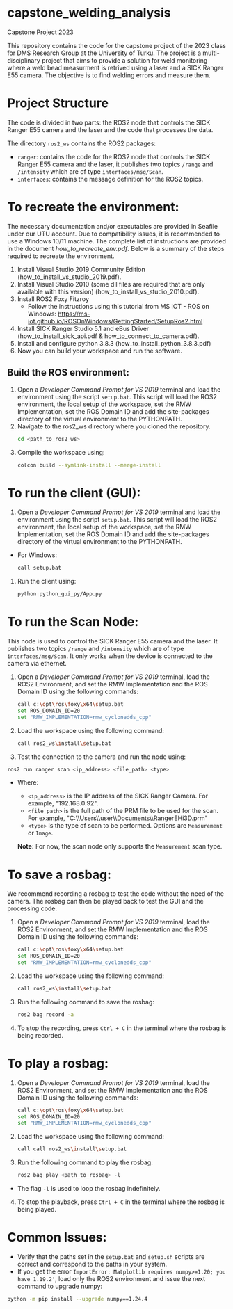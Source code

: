 # capstone_welding_analysis

Capstone Project 2023

This repository contains the code for the capstone project of the 2023 class for DMS Research Group at the University of Turku. The project is a multi-disciplinary project that aims to provide a solution for weld monitoring where a weld bead measurment is retrived using a laser and a SICK Ranger E55 camera. The objective is to find welding errors and measure them.

# Project Structure

The code is divided in two parts: the ROS2 node that controls the SICK Ranger E55 camera and the laser and the code that processes the data.

The directory `ros2_ws` contains the ROS2 packages:

- `ranger`: contains the code for the ROS2 node that controls the SICK Ranger E55 camera and the laser, it publishes two topics `/range` and `/intensity` which are of type `interfaces/msg/Scan`.
- `interfaces`: contains the message definition for the ROS2 topics.

# To recreate the environment:

The necessary documentation and/or executables are provided in Seafile under our UTU account. Due to compatibility issues, it is recommended to use a Windows 10/11 machine. The complete list of instructions are provided in the document *how_to_recreate_env.pdf*. Below is a summary of the steps required to recreate the environment.

1. Install Visual Studio 2019 Community Edition (how_to_install_vs_studio_2019.pdf).
2. Install Visual Studio 2010 (some dll files are required that are only available with this version) (how_to_install_vs_studio_2010.pdf).
3. Install ROS2 Foxy Fitzroy
   - Follow the instructions using this tutorial from MS IOT - ROS on Windows: https://ms-iot.github.io/ROSOnWindows/GettingStarted/SetupRos2.html
4. Install SICK Ranger Studio 5.1 and eBus Driver (how_to_install_sick_api.pdf & how_to_connect_to_camera.pdf).
5. Install and configure python 3.8.3 (how_to_install_python_3.8.3.pdf)
6. Now you can build your workspace and run the software.

## Build the ROS environment:

1. Open a _Developer Command Prompt for VS 2019_ terminal and load the environment using the script `setup.bat`. This script will load the ROS2 environment, the local setup of the workspace, set the RMW Implementation, set the ROS Domain ID and add the site-packages directory of the virtual environment to the PYTHONPATH.
2. Navigate to the ros2_ws directory where you cloned the repository.
    ```bash
    cd <path_to_ros2_ws>
    ```
3. Compile the workspace using:
    ```bash
    colcon build --symlink-install --merge-install
    ```

# To run the client (GUI):

1. Open a _Developer Command Prompt for VS 2019_ terminal and load the environment using the script `setup.bat`. This script will load the ROS2 environment, the local setup of the workspace, set the RMW Implementation, set the ROS Domain ID and add the site-packages directory of the virtual environment to the PYTHONPATH.

- For Windows:
  ```bash
  call setup.bat
  ```

1. Run the client using:

    ```bash
    python python_gui_py/App.py
    ```

# To run the Scan Node:

This node is used to control the SICK Ranger E55 camera and the laser. It publishes two topics `/range` and `/intensity` which are of type `interfaces/msg/Scan`. It only works when the device is connected to the camera via ethernet.

1. Open a _Developer Command Prompt for VS 2019_ terminal, load the ROS2 Environment, and set the RMW Implementation and the ROS Domain ID using the following commands:
    ```bash
    call c:\opt\ros\foxy\x64\setup.bat
    set ROS_DOMAIN_ID=20
    set "RMW_IMPLEMENTATION=rmw_cyclonedds_cpp"
    ```
2. Load the workspace using the following command:
    ```bash
    call ros2_ws\install\setup.bat
    ```
3. Test the connection to the camera and run the node using:

  ```bash
  ros2 run ranger scan <ip_address> <file_path> <type>
  ```

- Where:

  - `<ip_address>` is the IP address of the SICK Ranger Camera. For example, "192.168.0.92".
  - `<file_path>` is the full path of the PRM file to be used for the scan. For example, "C:\\\Users\\\user\\\Documents\\\RangerEHi3D.prm"
  - `<type>` is the type of scan to be performed. Options are `Measurement` or `Image`.

  **Note:** For now, the scan node only supports the `Measurement` scan type.

# To save a rosbag:

We recommend recording a rosbag to test the code without the need of the camera. The rosbag can then be played back to test the GUI and the processing code.

1. Open a _Developer Command Prompt for VS 2019_ terminal, load the ROS2 Environment, and set the RMW Implementation and the ROS Domain ID using the following commands:
    ```bash
    call c:\opt\ros\foxy\x64\setup.bat
    set ROS_DOMAIN_ID=20
    set "RMW_IMPLEMENTATION=rmw_cyclonedds_cpp"
    ```
2. Load the workspace using the following command:
    ```bash
    call ros2_ws\install\setup.bat
    ```
3. Run the following command to save the rosbag:

    ```bash
    ros2 bag record -a
    ```

3. To stop the recording, press `Ctrl + C` in the terminal where the rosbag is being recorded.

# To play a rosbag:

1. Open a _Developer Command Prompt for VS 2019_ terminal, load the ROS2 Environment, and set the RMW Implementation and the ROS Domain ID using the following commands:
    ```bash
    call c:\opt\ros\foxy\x64\setup.bat
    set ROS_DOMAIN_ID=20
    set "RMW_IMPLEMENTATION=rmw_cyclonedds_cpp"
    ```
2. Load the workspace using the following command:
    ```bash
    call call ros2_ws\install\setup.bat
    ```
3. Run the following command to play the rosbag:

    ```bash
    ros2 bag play <path_to_rosbag> -l
    ```

- The flag `-l` is used to loop the rosbag indefinitely.

4. To stop the playback, press `Ctrl + C` in the terminal where the rosbag is being played.

# Common Issues:

- Verify that the paths set in the `setup.bat` and `setup.sh` scripts are correct and correspond to the paths in your system.
- If you get the error `ImportError: Matplotlib requires numpy>=1.20; you have 1.19.2'`, load only the ROS2 environment and issue the next command to upgrade numpy:

```bash
python -m pip install --upgrade numpy==1.24.4
```
